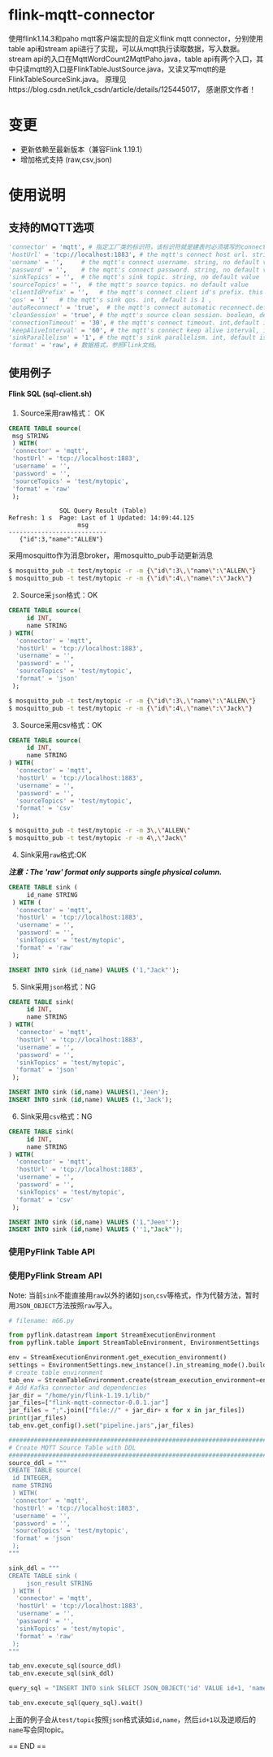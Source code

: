 # flink-mqtt-connector
 使用flink1.14.3和paho mqtt客户端实现的自定义flink mqtt connector，分别使用table api和stream api进行了实现，可以从mqtt执行读取数据，写入数据。
 stream api的入口在MqttWordCount2MqttPaho.java，table api有两个入口，其中只读mqtt的入口是FlinkTableJustSource.java，又读又写mqtt的是FlinkTableSourceSink.java。
 原理见https://blog.csdn.net/lck_csdn/article/details/125445017， 感谢原文作者！

# 变更
- 更新依赖至最新版本（兼容Flink 1.19.1）
- 增加格式支持 (raw,csv,json)

# 使用说明
## 支持的MQTT选项
```python
'connector' = 'mqtt', # 指定工厂类的标识符，该标识符就是建表时必须填写的connector参数的值
'hostUrl' = 'tcp://localhost:1883', # the mqtt's connect host url. string, no default value
'uername' = '',     # the mqtt's connect username. string, no default value
'password' = '',    # the mqtt's connect password. string, no default value
'sinkTopics' = '',  # the mqtt's sink topic. string, no default value
'sourceTopics' = '',  # the mqtt's source topics. no default value
'clientIdPrefix' = '',   # the mqtt's connect client id's prefix. this is a logical application name. Pass a string, like “<<your-app-name>>”. string, default is randomUUID
'qos' = '1'   # the mqtt's sink qos. int, default is 1 ,  
'autoReconnect' = 'true',  # the mqtt's connect automatic reconnect.default is true
'cleanSession' = 'true', # the mqtt's source clean session. boolean, default is true
'connectionTimeout' = '30', # the mqtt's connect timeout. int,default is 30
'keepAliveInterval' = '60', # the mqtt's connect keep alive interval, int, default is 60
'sinkParallelism' = '1', # the mqtt's sink parallelism. int, default is 1.
'format' = 'raw', # 数据格式，参照Flink文档。 
```

## 使用例子
#### Flink SQL (sql-client.sh)
1. Source采用raw格式： OK
```SQL
CREATE TABLE source(
 msg STRING
 ) WITH(
 'connector' = 'mqtt',
 'hostUrl' = 'tcp://localhost:1883',
 'username' = '',
 'password' = '',
 'sourceTopics' = 'test/mytopic',
 'format' = 'raw'
 );
```
```shell
              SQL Query Result (Table)
Refresh: 1 s  Page: Last of 1 Updated: 14:09:44.125
                   msg
---------------------------
   {"id":3,"name":"ALLEN"}
```

采用mosquitto作为消息broker，用mosquitto_pub手动更新消息
```bash
$ mosquitto_pub -t test/mytopic -r -m {\"id\":3\,\"name\":\"ALLEN\"}
$ mosquitto_pub -t test/mytopic -r -m {\"id\":4\,\"name\":\"Jack\"}
```

2. Source采`json`格式：OK
```SQL
CREATE TABLE source(
     id INT,
     name STRING
) WITH(
  'connector' = 'mqtt',
  'hostUrl' = 'tcp://localhost:1883',
  'username' = '',
  'password' = '',
  'sourceTopics' = 'test/mytopic',
  'format' = 'json'
 );
 ```

```bash
$ mosquitto_pub -t test/mytopic -r -m {\"id\":3\,\"name\":\"ALLEN\"}
$ mosquitto_pub -t test/mytopic -r -m {\"id\":4\,\"name\":\"Jack\"}
```

3. Source采用csv格式：OK
```SQL
CREATE TABLE source(
     id INT,
     name STRING
) WITH(
  'connector' = 'mqtt',
  'hostUrl' = 'tcp://localhost:1883',
  'username' = '',
  'password' = '',
  'sourceTopics' = 'test/mytopic',
  'format' = 'csv'
 );
 ```
```bash
$ mosquitto_pub -t test/mytopic -r -m 3\,\"ALLEN\"
$ mosquitto_pub -t test/mytopic -r -m 4\,\"Jack\"
```


4. Sink采用`raw`格式:OK

__*注意：The 'raw' format only supports single physical column.*__

```SQL
CREATE TABLE sink (
     id_name STRING
 ) WITH (
  'connector' = 'mqtt',
  'hostUrl' = 'tcp://localhost:1883',
  'username' = '',
  'password' = '',
  'sinkTopics' = 'test/mytopic',
  'format' = 'raw'
 );

INSERT INTO sink (id_name) VALUES ('1,"Jack"');
```

5. Sink采用`json`格式：NG 

```SQL
CREATE TABLE sink(
     id INT,
     name STRING
) WITH(
  'connector' = 'mqtt',
  'hostUrl' = 'tcp://localhost:1883',
  'username' = '',
  'password' = '',
  'sinkTopics' = 'test/mytopic',
  'format' = 'json'
 );

INSERT INTO sink (id,name) VALUES(1,'Jeen');
INSERT INTO sink (id,name) VALUES (1,'Jack');
```
6. Sink采用`csv`格式：NG

```SQL
CREATE TABLE sink(
     id INT,
     name STRING
) WITH(
  'connector' = 'mqtt',
  'hostUrl' = 'tcp://localhost:1883',
  'username' = '',
  'password' = '',
  'sinkTopics' = 'test/mytopic',
  'format' = 'csv'
 );

INSERT INTO sink (id,name) VALUES ('1,"Jeen"');
INSERT INTO sink (id,name) VALUES (''1,"Jack"');
```

### 使用PyFlink Table API

### 使用PyFlink Stream API



Note: 当前`sink`不能直接用`raw`以外的诸如`json`,`csv`等格式，作为代替方法，暂时用`JSON_OBJECT`方法按照`raw`写入。
```python
# filename: m66.py

from pyflink.datastream import StreamExecutionEnvironment
from pyflink.table import StreamTableEnvironment, EnvironmentSettings

env = StreamExecutionEnvironment.get_execution_environment()
settings = EnvironmentSettings.new_instance().in_streaming_mode().build()
# create table environment
tab_env = StreamTableEnvironment.create(stream_execution_environment=env,environment_settings=settings)
# Add Kafka connector and dependencies
jar_dir = "/home/yin/flink-1.19.1/lib/"
jar_files=["flink-mqtt-connector-0.0.1.jar"]
jar_files = ";".join(["file://" + jar_dir+ x for x in jar_files])
print(jar_files)
tab_env.get_config().set("pipeline.jars",jar_files)

#######################################################################
# Create MQTT Source Table with DDL
#######################################################################
source_ddl = """
CREATE TABLE source(
 id INTEGER,
 name STRING
 ) WITH(
 'connector' = 'mqtt',
 'hostUrl' = 'tcp://localhost:1883',
 'username' = '',
 'password' = '',
 'sourceTopics' = 'test/mytopic',
 'format' = 'json'
 );
"""

sink_ddl = """
CREATE TABLE sink (
     json_result STRING
 ) WITH (
  'connector' = 'mqtt',
  'hostUrl' = 'tcp://localhost:1883',
  'username' = '',
  'password' = '',
  'sinkTopics' = 'test/mytopic',
  'format' = 'raw'
 );
"""

tab_env.execute_sql(source_ddl)
tab_env.execute_sql(sink_ddl)

query_sql = "INSERT INTO sink SELECT JSON_OBJECT('id' VALUE id+1, 'name' VALUE REVERSE(name)) FROM source"

tab_env.execute_sql(query_sql).wait()

```
上面的例子会从`test/topic`按照`json`格式读如`id,name`，然后`id+1`以及逆顺后的`name`写会同topic。

== END ==